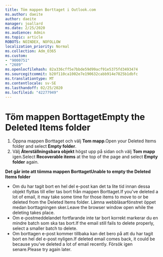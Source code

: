 ```yaml
---
title: Töm mappen Borttaget i Outlook.com
ms.author: daeite
author: daeite
manager: joallard
ms.date: 2/25/2020
ms.audience: Admin
ms.topic: article
ROBOTS: NOINDEX, NOFOLLOW
localization_priority: Normal
ms.collection: Adm_O365
ms.custom:
- "9000751"
- "2689"
ms.openlocfilehash: 82a336cff5e7bbde59d99acf91e5375fd3493474
ms.sourcegitcommit: b20f110ca1002e7e190632cabb914e7825b1dbfc
ms.translationtype: MT
ms.contentlocale: sv-SE
ms.lasthandoff: 02/25/2020
ms.locfileid: "42277949"
---
```

# <a name="empty-the-deleted-items-folder"></a><span data-ttu-id="5c291-102">Töm mappen Borttaget</span><span class="sxs-lookup"><span data-stu-id="5c291-102">Empty the Deleted Items folder</span></span>

1. <span data-ttu-id="5c291-103">Öppna mappen Borttaget och välj **Tom mapp**.</span><span class="sxs-lookup"><span data-stu-id="5c291-103">Open your Deleted Items folder and select **Empty folder**.</span></span>
2. <span data-ttu-id="5c291-104">Välj **Återställningsbara objekt** högst upp på sidan och välj **Tom mapp** igen.</span><span class="sxs-lookup"><span data-stu-id="5c291-104">Select **Recoverable items** at the top of the page and select **Empty folder** again.</span></span>

<span data-ttu-id="5c291-105">**Det går inte att tömma mappen Borttaget**</span><span class="sxs-lookup"><span data-stu-id="5c291-105">**Unable to empty the Deleted Items folder**</span></span>

- <span data-ttu-id="5c291-106">Om du har tagit bort en hel del e-post kan det ta lite tid innan dessa objekt flyttas till eller tas bort från mappen Borttaget.</span><span class="sxs-lookup"><span data-stu-id="5c291-106">If you've deleted a lot of email, it may take some time for those items to move to or be deleted from the Deleted Items folder.</span></span> <span data-ttu-id="5c291-107">Lämna webbläsarfönstret öppet medan borttagningen sker.</span><span class="sxs-lookup"><span data-stu-id="5c291-107">Leave the browser window open while the deleting takes place.</span></span>
- <span data-ttu-id="5c291-108">Om e-postmeddelandet fortfarande inte tar bort korrekt markerar du en mindre batch som ska tas bort.</span><span class="sxs-lookup"><span data-stu-id="5c291-108">If the email still fails to delete properly, select a smaller batch to delete.</span></span>
- <span data-ttu-id="5c291-109">Om borttagen e-post kommer tillbaka kan det bero på att du har tagit bort en hel del e-post nyligen.</span><span class="sxs-lookup"><span data-stu-id="5c291-109">If deleted email comes back, it could be because you've deleted a lot of email recently.</span></span> <span data-ttu-id="5c291-110">Försök igen senare.</span><span class="sxs-lookup"><span data-stu-id="5c291-110">Please try again later.</span></span>